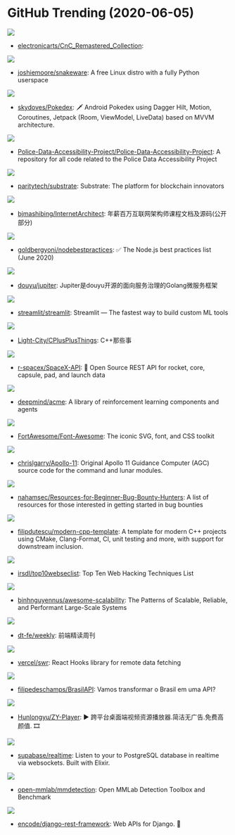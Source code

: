 # GitHub Trending (2020-06-05)

![](https://img.shields.io/badge/C%2B%2B-New%20830-green?style=flat-square&logo=appveyor)
- [electronicarts/CnC_Remastered_Collection](https://github.com/electronicarts/CnC_Remastered_Collection): 

![](https://img.shields.io/badge/Python-New%20183-green?style=flat-square&logo=appveyor)
- [joshiemoore/snakeware](https://github.com/joshiemoore/snakeware): A free Linux distro with a fully Python userspace

![](https://img.shields.io/badge/Kotlin-New%20169-green?style=flat-square&logo=appveyor)
- [skydoves/Pokedex](https://github.com/skydoves/Pokedex): 🗡️ Android Pokedex using Dagger Hilt, Motion, Coroutines, Jetpack (Room, ViewModel, LiveData) based on MVVM architecture.

![](https://img.shields.io/badge/Python-New%2097-green?style=flat-square&logo=appveyor)
- [Police-Data-Accessibility-Project/Police-Data-Accessibility-Project](https://github.com/Police-Data-Accessibility-Project/Police-Data-Accessibility-Project): A repository for all code related to the Police Data Accessibility Project

![](https://img.shields.io/badge/Rust-New%2040-green?style=flat-square&logo=appveyor)
- [paritytech/substrate](https://github.com/paritytech/substrate): Substrate: The platform for blockchain innovators

![](https://img.shields.io/badge/Java-New%20145-green?style=flat-square&logo=appveyor)
- [bjmashibing/InternetArchitect](https://github.com/bjmashibing/InternetArchitect): 年薪百万互联网架构师课程文档及源码(公开部分)

![](https://img.shields.io/badge/JavaScript-New%20180-green?style=flat-square&logo=appveyor)
- [goldbergyoni/nodebestpractices](https://github.com/goldbergyoni/nodebestpractices): ✅ The Node.js best practices list (June 2020)

![](https://img.shields.io/badge/Go-New%20110-green?style=flat-square&logo=appveyor)
- [douyu/jupiter](https://github.com/douyu/jupiter): Jupiter是douyu开源的面向服务治理的Golang微服务框架

![](https://img.shields.io/badge/TypeScript-New%2081-green?style=flat-square&logo=appveyor)
- [streamlit/streamlit](https://github.com/streamlit/streamlit): Streamlit — The fastest way to build custom ML tools

![](https://img.shields.io/badge/C%2B%2B-New%20293-green?style=flat-square&logo=appveyor)
- [Light-City/CPlusPlusThings](https://github.com/Light-City/CPlusPlusThings): C++那些事

![](https://img.shields.io/badge/JavaScript-New%20450-green?style=flat-square&logo=appveyor)
- [r-spacex/SpaceX-API](https://github.com/r-spacex/SpaceX-API): 🚀 Open Source REST API for rocket, core, capsule, pad, and launch data

![](https://img.shields.io/badge/Python-New%20244-green?style=flat-square&logo=appveyor)
- [deepmind/acme](https://github.com/deepmind/acme): A library of reinforcement learning components and agents

![](https://img.shields.io/badge/JavaScript-New%2069-green?style=flat-square&logo=appveyor)
- [FortAwesome/Font-Awesome](https://github.com/FortAwesome/Font-Awesome): The iconic SVG, font, and CSS toolkit

![](https://img.shields.io/badge/Assembly-New%2056-green?style=flat-square&logo=appveyor)
- [chrislgarry/Apollo-11](https://github.com/chrislgarry/Apollo-11): Original Apollo 11 Guidance Computer (AGC) source code for the command and lunar modules.

![](https://img.shields.io/badge/none-New%2068-green?style=flat-square&logo=appveyor)
- [nahamsec/Resources-for-Beginner-Bug-Bounty-Hunters](https://github.com/nahamsec/Resources-for-Beginner-Bug-Bounty-Hunters): A list of resources for those interested in getting started in bug bounties

![](https://img.shields.io/badge/CMake-New%20105-green?style=flat-square&logo=appveyor)
- [filipdutescu/modern-cpp-template](https://github.com/filipdutescu/modern-cpp-template): A template for modern C++ projects using CMake, Clang-Format, CI, unit testing and more, with support for downstream inclusion.

![](https://img.shields.io/badge/none-New%20139-green?style=flat-square&logo=appveyor)
- [irsdl/top10webseclist](https://github.com/irsdl/top10webseclist): Top Ten Web Hacking Techniques List

![](https://img.shields.io/badge/none-New%2092-green?style=flat-square&logo=appveyor)
- [binhnguyennus/awesome-scalability](https://github.com/binhnguyennus/awesome-scalability): The Patterns of Scalable, Reliable, and Performant Large-Scale Systems

![](https://img.shields.io/badge/none-New%2077-green?style=flat-square&logo=appveyor)
- [dt-fe/weekly](https://github.com/dt-fe/weekly): 前端精读周刊

![](https://img.shields.io/badge/TypeScript-New%20125-green?style=flat-square&logo=appveyor)
- [vercel/swr](https://github.com/vercel/swr): React Hooks library for remote data fetching

![](https://img.shields.io/badge/JavaScript-New%20119-green?style=flat-square&logo=appveyor)
- [filipedeschamps/BrasilAPI](https://github.com/filipedeschamps/BrasilAPI): Vamos transformar o Brasil em uma API?

![](https://img.shields.io/badge/Vue-New%20208-green?style=flat-square&logo=appveyor)
- [Hunlongyu/ZY-Player](https://github.com/Hunlongyu/ZY-Player): ▶️ 跨平台桌面端视频资源播放器.简洁无广告.免费高颜值. 🎞

![](https://img.shields.io/badge/Elixir-New%20114-green?style=flat-square&logo=appveyor)
- [supabase/realtime](https://github.com/supabase/realtime): Listen to your to PostgreSQL database in realtime via websockets. Built with Elixir.

![](https://img.shields.io/badge/Python-New%2066-green?style=flat-square&logo=appveyor)
- [open-mmlab/mmdetection](https://github.com/open-mmlab/mmdetection): Open MMLab Detection Toolbox and Benchmark

![](https://img.shields.io/badge/Python-New%2036-green?style=flat-square&logo=appveyor)
- [encode/django-rest-framework](https://github.com/encode/django-rest-framework): Web APIs for Django. 🎸


